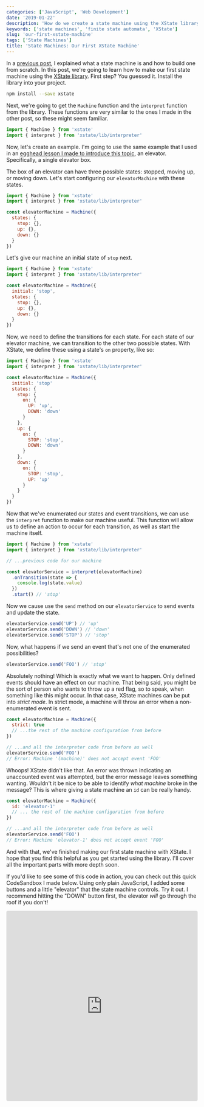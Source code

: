```yaml
---
categories: ['JavaScript', 'Web Development']
date: '2019-01-22'
description: 'How do we create a state machine using the XState library. In this article, we will create our first state machine using XState.'
keywords: ['state machines', 'finite state automata', 'XState']
slug: 'our-first-xstate-machine'
tags: ['State Machines']
title: 'State Machines: Our First XState Machine'
---
```


In a [previous post](/what-are-state-machines), I explained what a state machine is and how to build one from scratch. In this post, we're going to learn how to make our first state machine using the [XState library](https://xstate.js.org). First step? You guessed it. Install the library into your project.

```bash
npm install --save xstate
```

Next, we're going to get the `Machine` function and the `interpret` function from the library. These functions are very similar to the ones I made in the other post, so these might seem familiar.

```javascript
import { Machine } from 'xstate'
import { interpret } from 'xstate/lib/interpreter'
```

Now, let's create an example. I'm going to use the same example that I used in an [egghead lesson I made to introduce this topic](https://egghead.io/lessons/javascript-handle-state-transitions-through-events-in-a-finite-state-machine-with-xstate), an elevator. Specifically, a single elevator box.

The box of an elevator can have three possible states: stopped, moving up, or moving down. Let's start configuring our `elevatorMachine` with these states.

```javascript
import { Machine } from 'xstate'
import { interpret } from 'xstate/lib/interpreter'

const elevatorMachine = Machine({
  states: {
    stop: {},
    up: {},
    down: {}
  }
})
```

Let's give our machine an initial state of `stop` next.

```javascript
import { Machine } from 'xstate'
import { interpret } from 'xstate/lib/interpreter'

const elevatorMachine = Machine({
  initial: 'stop',
  states: {
    stop: {},
    up: {},
    down: {}
  }
})
```

Now, we need to define the transitions for each state. For each state of our elevator machine, we can transition to the other two possible states. With XState, we define these using a state's `on` property, like so:

```javascript
import { Machine } from 'xstate'
import { interpret } from 'xstate/lib/interpreter'

const elevatorMachine = Machine({
  initial: 'stop'
  states: {
    stop: {
      on: {
        UP: 'up',
        DOWN: 'down'
      }
    },
    up: {
      on: {
        STOP: 'stop',
        DOWN: 'down'
      }
    },
    down: {
      on: {
        STOP: 'stop',
        UP: 'up'
      }
    }
  }
})
```

Now that we've enumerated our states and event transitions, we can use the `interpret` function to make our machine useful. This function will allow us to define an action to occur for each transition, as well as start the machine itself.

```javascript
import { Machine } from 'xstate'
import { interpret } from 'xstate/lib/interpreter'

// ...previous code for our machine

const elevatorService = interpret(elevatorMachine)
  .onTransition(state => {
    console.log(state.value)
  })
  .start() // 'stop'
```

Now we cause use the `send` method on our `elevatorService` to send events and update the state.

```javascript
elevatorService.send('UP') // 'up'
elevatorService.send('DOWN') // 'down'
elevatorService.send('STOP') // 'stop'
```

Now, what happens if we send an event that's not one of the enumerated possibilities?

```javascript
elevatorService.send('FOO') // 'stop'
```

Absolutely nothing! Which is exactly what we want to happen. Only defined events should have an effect on our machine. That being said, you might be the sort of person who wants to throw up a red flag, so to speak, when something like this might occur. In that case, XState machines can be put into _strict mode_. In strict mode, a machine will throw an error when a non-enumerated event is sent.

```javascript
const elevatorMachine = Machine({
  strict: true
  // ...the rest of the machine configuration from before
})

// ...and all the interpreter code from before as well
elevatorService.send('FOO')
// Error: Machine '(machine)' does not accept event 'FOO'
```

Whoops! XState didn't like that. An error was thrown indicating an unaccounted event was attempted, but the error message leaves something wanting. Wouldn't it be nice to be able to identify _what machine_ broke in the message? This is where giving a state machine an `id` can be really handy.

```javascript
const elevatorMachine = Machine({
  id: 'elevator-1'
  // ... the rest of the machine configuration from before
})

// ...and all the interpreter code from before as well
elevatorService.send('FOO')
// Error: Machine 'elevator-1' does not accept event 'FOO'
```

And with that, we've finished making our first state machine with XState. I hope that you find this helpful as you get started using the library. I'll cover all the important parts with more depth soon.

If you'd like to see some of this code in action, you can check out this quick CodeSandbox I made below. Using only plain JavaScript, I added some buttons and a little "elevator" that the state machine controls. Try it out. I recommend hitting the "DOWN" button first, the elevator _will_ go through the roof if you don't!

<iframe src="https://codesandbox.io/embed/88nyv28ry0" style="width:100%; height:500px; border:0; border-radius: 4px; overflow:hidden;" sandbox="allow-modals allow-forms allow-popups allow-scripts allow-same-origin"></iframe>
